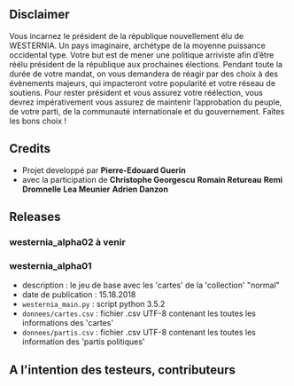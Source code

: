 ## Disclaimer

Vous incarnez le président de la république nouvellement élu de WESTERNIA. Un pays
imaginaire, archétype de la moyenne puissance occidental type. Votre but est de mener une
politique arriviste afin d’être réélu président de la république aux prochaines élections.
Pendant toute la durée de votre mandat, on vous demandera de réagir par des choix à des
évènements majeurs, qui impacteront votre popularité et votre réseau de soutiens.
Pour rester président et vous assurez votre réélection, vous devrez impérativement vous
assurez de maintenir l’approbation du peuple, de votre parti, de la communauté
internationale et du gouvernement. Faîtes les bons choix !

## Credits

* Projet developpé par 
__Pierre-Edouard Guerin__
* avec la participation de
__Christophe Georgescu__
__Romain Retureau__
__Remi Dromnelle__
__Lea Meunier__
__Adrien Danzon__

## Releases

### westernia_alpha02 à venir

### westernia_alpha01
* description          : le jeu de base avec les 'cartes' de la 'collection' "normal"
* date de publication  : 15.18.2018
* `westernia_main.py`  : script python 3.5.2
* `donnees/cartes.csv` : fichier .csv UTF-8 contenant les toutes les informations des 'cartes'
* `donnees/partis.csv` : fichier .csv UTF-8 contenant les toutes les information des 'partis politiques'

## A l'intention des testeurs, contributeurs

